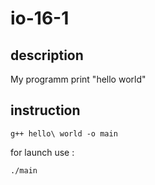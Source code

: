 # io-16-1

## description
My programm print "hello world"

## instruction
```
g++ hello\ world -o main
```
for launch use :
```
./main
```
